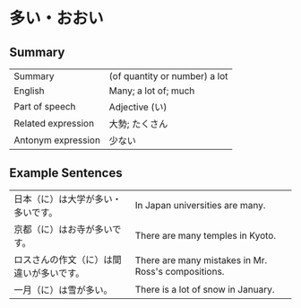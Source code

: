 # 多い・おおい

## Summary

<table><tr>   <td>Summary</td>   <td>(of quantity or number) a lot</td></tr><tr>   <td>English</td>   <td>Many; a lot of; much</td></tr><tr>   <td>Part of speech</td>   <td>Adjective (い)</td></tr><tr>   <td>Related expression</td>   <td>大勢; たくさん</td></tr><tr>   <td>Antonym expression</td>   <td>少ない</td></tr></table>

## Example Sentences

<table><tr>   <td>日本（に）は大学が多い・多いです。</td>   <td>In Japan universities are many.</td></tr><tr>   <td>京都（に）はお寺が多いです。</td>   <td>There are many temples in Kyoto.</td></tr><tr>   <td>ロスさんの作文（に）は間違いが多いです。</td>   <td>There are many mistakes in Mr. Ross's compositions.</td></tr><tr>   <td>一月（に）は雪が多い。</td>   <td>There is a lot of snow in January.</td></tr></table>

